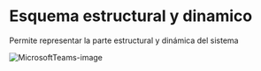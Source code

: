 # Esquema estructural y dinamico

Permite representar la parte estructural y dinámica del sistema

![MicrosoftTeams-image](https://github.com/EAFIT-Ingenieria-Software/HotelSuite/assets/68928376/11ec644c-e32b-4f60-abbf-cc25ad07736a)
